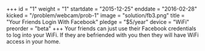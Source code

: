 +++
id = "1"
weight = "1"
startdate = "2015-12-25"
enddate = "2016-02-28"
kicked = "/problem/webcam/prob-1"
image = "solution/fb3.png"
title = "Your Friends Login With Facebook"
pledge = "$5/year"
device = "WiFi"
preorder = "beta"
+++
Your friends can just use their Facebook credentials to log into your WiFi. If they are befriended with you then they will have WiFi access in your home.

